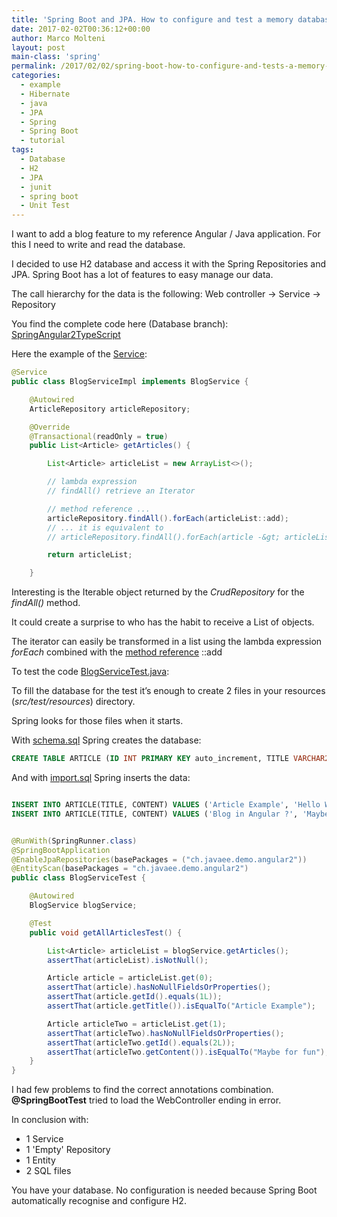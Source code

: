 ```yaml
---
title: 'Spring Boot and JPA. How to configure and test a memory database (H2) &#8211; Tutorial'
date: 2017-02-02T00:36:12+00:00
author: Marco Molteni
layout: post
main-class: 'spring'
permalink: /2017/02/02/spring-boot-how-to-configure-and-tests-a-memory-database-h2-tutorial/
categories:
  - example
  - Hibernate
  - java
  - JPA
  - Spring
  - Spring Boot
  - tutorial
tags:
  - Database
  - H2
  - JPA
  - junit
  - spring boot
  - Unit Test
---
```

I want to add a blog feature to my reference Angular / Java application. For this I need to write and read the database.

I decided to use H2 database and access it with the Spring Repositories and JPA. Spring Boot has a lot of features to easy manage our data.

The call hierarchy for the data is the following: Web controller -> Service -> Repository

You find the complete code here (Database branch): <a href="https://github.com/marco76/SpringAngular2TypeScript/tree/feature/database/server/src" target="_blank">SpringAngular2TypeScript</a>

Here the example of the <a href="https://github.com/marco76/SpringAngular2TypeScript/blob/feature/database/server/src/main/java/ch/javaee/demo/angular2/service/blog/BlogServiceImpl.java" target="_blank">Service</a>:

``` java
@Service
public class BlogServiceImpl implements BlogService {

    @Autowired
    ArticleRepository articleRepository;

    @Override
    @Transactional(readOnly = true)
    public List<Article> getArticles() {

        List<Article> articleList = new ArrayList<>();

        // lambda expression
        // findAll() retrieve an Iterator

        // method reference ...
        articleRepository.findAll().forEach(articleList::add);
        // ... it is equivalent to
        // articleRepository.findAll().forEach(article -&gt; articleList.add(article));

        return articleList;

    }
```

Interesting is the Iterable object returned by the _CrudRepository_ for the _findAll()_ method.
  
It could create a surprise to who has the habit to receive a List of objects.
  
The iterator can easily be transformed in a list using the lambda expression _forEach_ combined with the <a href="https://docs.oracle.com/javase/tutorial/java/javaOO/methodreferences.html" target="_blank">method reference</a> ::add

To test the code <a href="https://github.com/marco76/SpringAngular2TypeScript/blob/feature/database/server/src/test/java/ch/javaee/demo/angular2/service/blog/BlogServiceTest.java" target="_blank">BlogServiceTest.java</a>:

To fill the database for the test it&#8217;s enough to create 2 files in your resources (_src/test/resources_) directory.
  
Spring looks for those files when it starts.
  
With <a href="https://github.com/marco76/SpringAngular2TypeScript/blob/feature/database/server/src/test/resources/schema.sql" target="_blank">schema.sql</a> Spring creates the database:

``` sql
CREATE TABLE ARTICLE (ID INT PRIMARY KEY auto_increment, TITLE VARCHAR2(100), CONTENT TEXT)
```

And with <a href="https://github.com/marco76/SpringAngular2TypeScript/blob/feature/database/server/src/test/resources/schema.sql" target="_blank">import.sql</a> Spring inserts the data:

``` sql

INSERT INTO ARTICLE(TITLE, CONTENT) VALUES ('Article Example', 'Hello World from Java and H2');
INSERT INTO ARTICLE(TITLE, CONTENT) VALUES ('Blog in Angular ?', 'Maybe for fun');

```

```java

@RunWith(SpringRunner.class)
@SpringBootApplication
@EnableJpaRepositories(basePackages = ("ch.javaee.demo.angular2"))
@EntityScan(basePackages = "ch.javaee.demo.angular2")
public class BlogServiceTest {

    @Autowired
    BlogService blogService;

    @Test
    public void getAllArticlesTest() {

        List<Article> articleList = blogService.getArticles();
        assertThat(articleList).isNotNull();

        Article article = articleList.get(0);
        assertThat(article).hasNoNullFieldsOrProperties();
        assertThat(article.getId().equals(1L));
        assertThat(article.getTitle()).isEqualTo("Article Example");

        Article articleTwo = articleList.get(1);
        assertThat(articleTwo).hasNoNullFieldsOrProperties();
        assertThat(articleTwo.getId().equals(2L));
        assertThat(articleTwo.getContent()).isEqualTo("Maybe for fun");
    }
}
```

I had few problems to find the correct annotations combination. **@SpringBootTest** tried to load the WebController ending in error.

In conclusion with:
  
- 1 Service
- 1 'Empty' Repository
- 1 Entity
- 2 SQL files

You have your database. No configuration is needed because Spring Boot automatically recognise and configure H2.